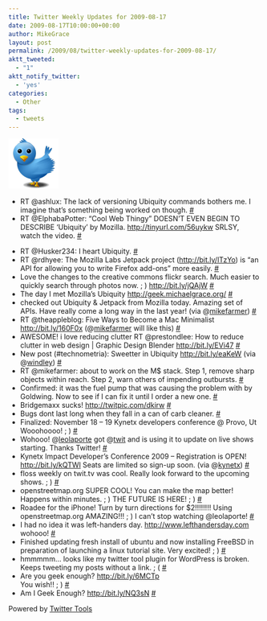 ```yaml
---
title: Twitter Weekly Updates for 2009-08-17
date: 2009-08-17T10:00:00+00:00
author: MikeGrace
layout: post
permalink: /2009/08/twitter-weekly-updates-for-2009-08-17/
aktt_tweeted:
  - "1"
aktt_notify_twitter:
  - 'yes'
categories:
  - Other
tags:
  - tweets
---
```

<img class="size-full wp-image-706 alignright" title="twitter" src="/assets/2009/08/twitter.png" alt="twitter" width="100" height="100" />

<ul class="aktt_tweet_digest">
  <li>
    RT @ashlux: The lack of versioning Ubiquity commands bothers me. I imagine that&#8217;s something being worked on though. <a class="aktt_tweet_time" href="http://twitter.com//statuses/3233433026">#</a>
  </li>
  <li>
    RT @ElphabaPotter: &#8220;Cool Web Thingy&#8221; DOESN&#8217;T EVEN BEGIN TO DESCRIBE &#8216;Ubiquity&#8217; by Mozilla. <a rel="nofollow" href="http://tinyurl.com/56uykw">http://tinyurl.com/56uykw</a> SRLSY, watch the video. <a class="aktt_tweet_time" href="http://twitter.com//statuses/3233455393">#</a>
  </li>
  <p>
    <!--more-->
  </p>
  
  <li>
    RT @Husker234: I heart Ubiquity. <a class="aktt_tweet_time" href="http://twitter.com//statuses/3233659534">#</a>
  </li>
  <li>
    RT @rdhyee: The Mozilla Labs Jetpack project (<a rel="nofollow" href="http://bit.ly/lTzYo">http://bit.ly/lTzYo</a>) is &#8220;an API for allowing you to write Firefox add-ons&#8221; more easily. <a class="aktt_tweet_time" href="http://twitter.com//statuses/3233714692">#</a>
  </li>
  <li>
    Love the changes to the creative commons flickr search. Much easier to quickly search through photos now. ; ) <a rel="nofollow" href="http://bit.ly/jQAjW">http://bit.ly/jQAjW</a> <a class="aktt_tweet_time" href="http://twitter.com//statuses/3235043731">#</a>
  </li>
  <li>
    The day I met Mozilla&#8217;s Ubiquity <a rel="nofollow" href="http://geek.michaelgrace.org/">http://geek.michaelgrace.org/</a> <a class="aktt_tweet_time" href="http://twitter.com//statuses/3237549934">#</a>
  </li>
  <li>
    checked out Ubiquity & Jetpack from Mozilla today. Amazing set of APIs. Have really come a long way in the last year! (via @<a class="aktt_username" href="http://twitter.com/mikefarmer">mikefarmer</a>) <a class="aktt_tweet_time" href="http://twitter.com//statuses/3238683612">#</a>
  </li>
  <li>
    RT @theappleblog: Five Ways to Become a Mac Minimalist <a rel="nofollow" href="http://bit.ly/160F0x">http://bit.ly/160F0x</a> (@<a class="aktt_username" href="http://twitter.com/mikefarmer">mikefarmer</a> will like this) <a class="aktt_tweet_time" href="http://twitter.com//statuses/3250013784">#</a>
  </li>
  <li>
    AWESOME! i love reducing clutter RT @prestondlee: How to reduce clutter in web design | Graphic Design Blender <a rel="nofollow" href="http://bit.ly/EVi47">http://bit.ly/EVi47</a> <a class="aktt_tweet_time" href="http://twitter.com//statuses/3250080964">#</a>
  </li>
  <li>
    New post (#technometria): Sweetter in Ubiquity <a rel="nofollow" href="http://bit.ly/eaKeW">http://bit.ly/eaKeW</a> (via @<a class="aktt_username" href="http://twitter.com/windley">windley</a>) <a class="aktt_tweet_time" href="http://twitter.com//statuses/3250631129">#</a>
  </li>
  <li>
    RT @mikefarmer: about to work on the M$ stack. Step 1, remove sharp objects within reach. Step 2, warn others of impending outbursts. <a class="aktt_tweet_time" href="http://twitter.com//statuses/3251891826">#</a>
  </li>
  <li>
    Confirmed: it was the fuel pump that was causing the problem with by Goldwing. Now to see if I can fix it until I order a new one. <a class="aktt_tweet_time" href="http://twitter.com//statuses/3255341695">#</a>
  </li>
  <li>
    Bridgemaxx sucks! <a rel="nofollow" href="http://twitpic.com/dkirw">http://twitpic.com/dkirw</a> <a class="aktt_tweet_time" href="http://twitter.com//statuses/3257131975">#</a>
  </li>
  <li>
    Bugs dont last long when they fall in a can of carb cleaner. <a class="aktt_tweet_time" href="http://twitter.com//statuses/3257442171">#</a>
  </li>
  <li>
    Finalized: November 18 &#8211; 19 Kynetx developers conference @ Provo, Ut<br /> Wooohoooo! ; ) <a class="aktt_tweet_time" href="http://twitter.com//statuses/3271116573">#</a>
  </li>
  <li>
    Wohooo! @<a class="aktt_username" href="http://twitter.com/leolaporte">leolaporte</a> got @<a class="aktt_username" href="http://twitter.com/twit">twit</a> and is using it to update on live shows starting. Thanks Twitter! <a class="aktt_tweet_time" href="http://twitter.com//statuses/3272171468">#</a>
  </li>
  <li>
    Kynetx Impact Developer&#8217;s Conference 2009 &#8211; Registration is OPEN! <a rel="nofollow" href="http://bit.ly/kQTWl">http://bit.ly/kQTWl</a> Seats are limited so sign-up soon. (via @<a class="aktt_username" href="http://twitter.com/kynetx">kynetx</a>) <a class="aktt_tweet_time" href="http://twitter.com//statuses/3272206646">#</a>
  </li>
  <li>
    floss weekly on twit.tv was cool. Really look forward to the upcoming shows. ; ) <a class="aktt_tweet_time" href="http://twitter.com//statuses/3273804808">#</a>
  </li>
  <li>
    openstreetmap.org SUPER COOL! You can make the map better! Happens within minutes. ; ) THE FUTURE IS HERE! ; ) <a class="aktt_tweet_time" href="http://twitter.com//statuses/3273867231">#</a>
  </li>
  <li>
    Roadee for the iPhone! Turn by turn directions for $2!!!!!!!! Using openstreetmap.org AMAZING!!! ; ) I can&#8217;t stop watching @leolaporte! <a class="aktt_tweet_time" href="http://twitter.com//statuses/3273967083">#</a>
  </li>
  <li>
    I had no idea it was left-handers day. <a rel="nofollow" href="http://www.lefthandersday.com">http://www.lefthandersday.com</a> wohooo! <a class="aktt_tweet_time" href="http://twitter.com//statuses/3292366938">#</a>
  </li>
  <li>
    Finished updating fresh install of ubuntu and now installing FreeBSD in preparation of launching a linux tutorial site. Very excited! ; ) <a class="aktt_tweet_time" href="http://twitter.com//statuses/3295484580">#</a>
  </li>
  <li>
    hmmmmm&#8230; looks like my twitter tool plugin for WordPress is broken. Keeps tweeting my posts without a link. ; ( <a class="aktt_tweet_time" href="http://twitter.com//statuses/3301501998">#</a>
  </li>
  <li>
    Are you geek enough? <a rel="nofollow" href="http://bit.ly/6MCTp">http://bit.ly/6MCTp</a><br /> You wish!! ; ) <a class="aktt_tweet_time" href="http://twitter.com//statuses/3301523993">#</a>
  </li>
  <li>
    Am I Geek Enough? <a rel="nofollow" href="http://bit.ly/NQ3sN">http://bit.ly/NQ3sN</a> <a class="aktt_tweet_time" href="http://twitter.com//statuses/3304018169">#</a>
  </li>
</ul>

<p class="aktt_credit">
  Powered by <a href="http://alexking.org/projects/wordpress">Twitter Tools</a>
</p>